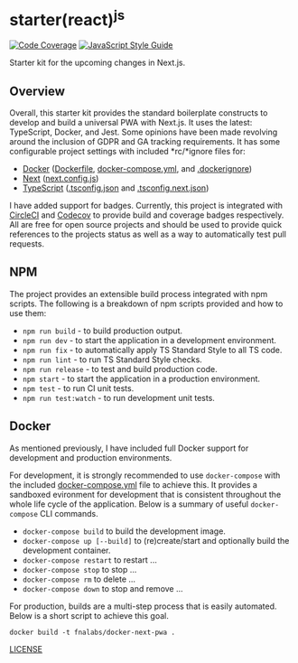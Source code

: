 # starter(react)<sup>js</sup>

[![Code Coverage][codecov-image]][codecov-url]
[![JavaScript Style Guide][style-image]][style-url]

Starter kit for the upcoming changes in Next.js.

## Overview

Overall, this starter kit provides the standard boilerplate constructs to develop and build a universal PWA with Next.js. It uses the latest: TypeScript, Docker, and Jest. Some opinions have been made revolving around the inclusion of GDPR and GA tracking requirements. It has some configurable project settings with included \*rc/\*ignore files for:

- [Docker](https://www.docker.com/) ([Dockerfile](./Dockerfile), [docker-compose.yml](./docker-compose.yml), and [.dockerignore](./.dockerignore))
- [Next](https://beta.nextjs.org) ([next.config.js](./next.config.js))
- [TypeScript](https://www.typescriptlang.org/) ([.tsconfig.json](./.tsconfig.json) and [.tsconfig.next.json](./.tsconfig.next.json))

I have added support for badges. Currently, this project is integrated with [CircleCI](https://circleci.com/) and [Codecov](https://codecov.io/) to provide build and coverage badges respectively. All are free for open source projects and should be used to provide quick references to the projects status as well as a way to automatically test pull requests.

## NPM

The project provides an extensible build process integrated with npm scripts. The following is a breakdown of npm scripts provided and how to use them:

- `npm run build` - to build production output.
- `npm run dev` - to start the application in a development environment.
- `npm run fix` - to automatically apply TS Standard Style to all TS code.
- `npm run lint` - to run TS Standard Style checks.
- `npm run release` - to test and build production code.
- `npm start` - to start the application in a production environment.
- `npm test` - to run CI unit tests.
- `npm run test:watch` - to run development unit tests.

## Docker

As mentioned previously, I have included full Docker support for development and production environments.

For development, it is strongly recommended to use `docker-compose` with the included [docker-compose.yml](./docker-compose.yml) file to achieve this. It provides a sandboxed evironment for development that is consistent throughout the whole life cycle of the application. Below is a summary of useful `docker-compose` CLI commands.

- `docker-compose build` to build the development image.
- `docker-compose up [--build]` to (re)create/start and optionally build the development container.
- `docker-compose restart` to restart ...
- `docker-compose stop` to stop ...
- `docker-compose rm` to delete ...
- `docker-compose down` to stop and remove ...

For production, builds are a multi-step process that is easily automated. Below is a short script to achieve this goal.

```shell
docker build -t fnalabs/docker-next-pwa .
```

[LICENSE](./LICENSE)

[codecov-image]: https://img.shields.io/codecov/c/github/fnalabs/starter-react-js.svg
[codecov-url]: https://codecov.io/gh/fnalabs/starter-react-js

[style-image]: https://img.shields.io/badge/code_style-standard-brightgreen.svg
[style-url]: https://standardjs.com
